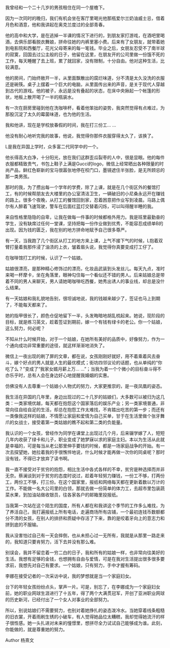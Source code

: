 我曾经和一个二十几岁的男孩租住在同一个屋檐下。  
  
因为一次同时的晚归，我们有机会坐在客厅里喝光他那瓶爱尔兰奶油威士忌，借着月色和酒意，他和我讲起在奥克兰度过的全部青春。  
  
他的高中和大学，是在逃掉一半课的情况下进行的，到朋友家打游戏，在酒吧里喝酒，去俱乐部看脱衣舞娘，拼命往她的内裤里塞小费。后来有了女朋友，就带着她到电影院和西餐厅，花光父母寄来的每一笔钱。毕业之后，女朋友忍受不了南半球的寂寞，回国去过公主般的日子，他留在这里，在朋友开的公司里做一份饿不死的工作，每天睡醒了去上班，累了就回家，没有限制，十分自由。他对这种生活，比较满意。  
  
他的房间，门始终敞开一半，从里面飘散出的腐烂味道，分不清是太久没洗的衣服还是碗筷。桌子上摆着一个巨大的电脑，从里面传出来的声音，是关于现代人穿越到古代的游戏。他的被子，永远是没有叠起的状态，在床中央揪起一个帐篷的形状，地板上散开喝了一半的瓶装水。  
  
有一次在厨房里碰到他在洗咖啡杯，看着他笨拙的姿势，我突然觉得有点难过，为那股沉淀了太久的霉菌味道，也为他的生活。  
  
我和他讲，现在是学校放春假的时间，我在打三份工… …  
  
他没有耐心地听完我的故事，他说，我觉得你那件衣服穿得太久了，该换了。  
  
L是我在异国上学时，众多富二代同学中的一个。  
  
他长得高大白净，十分阳光，放在我们这群歪瓜裂枣的人中，很是显眼。他的每件衣服都精致贵气，书包上鞋子上满是Gucci的logo，微信上经常晒出各种限量的时尚产品，鲜红色崭新的宝马很嚣张地停在校门口，墨镜遮住半张脸，是无所顾忌的那一类男孩。  
  
那时的我，为了攒出每一个学年的学费，除了上课，就是在几个街区外的餐馆打工，有的时候帮朋友去大楼里的办公室清洁卫生，一辆破旧的小尼桑永远开在赚钱的路上。很多个夜晚，从打工的餐馆回到家，忍着困意把作业写到凌晨。马路上偶尔有人醉着飞速驾驶，警车在后面红蓝灯交替着闪烁，可以叫得醒半睡的我。  
  
来自性格里隐隐的自卑，让我在做每一件事的时候都格外用力。我是班里最勤奋的学生，没有缺席过任何一堂课，坚持把每一份作业做到优秀，不能容忍成绩单B的出现。因为钱的匮乏，我在别的地方拼命地赋予自己很多尊严。  
  
有一天，当我跑了几个街区从打工的地方来上课，上气不接下气的时候，L抱着双臂打量着我那件浸了油渍的上衣，皱着眉头说，我觉得你真要变成打工仔了。  
  
在咖啡馆打工的时候，认识了一个姑娘。  
  
姑娘很漂亮，是那种精心修饰过的漂亮，化妆品武装到头发丝儿。每天九点，准时来喝一杯摩卡，坐在角落里，眼神勾住每一个看似还不错的男人。后来姑娘总是带着不同的男人来聊天，男人请她喝咖啡吃西餐，她秀出诱人的事业线，却总是没什么结果。  
  
有一天姑娘和我礼貌地告别，很坦诚地说，我的钱越来越少了，签证也马上到期了，不能每天都来了。  
  
她的指甲很长了，颜色仓促地留下一半，头发晦暗地胡乱梳起来。她说，现阶段的目标，就是练习英文，趁着签证到期前，嫁一个有钱有绿卡的老公。你一个姑娘，这么努力，何必呢？  
  
不知从什么时候开始，对于一个姑娘，在她所有美好的品质中，好像努力，作为一个通向成功非常重要的途径，就这样渐渐地消失了。  
  
微信上一夜出现的刷了屏的文章，都在说，女孩刚刚好就好，用不着乘着风去奋斗，嫁个好点的男人就是人生的最优模式；街坊四邻议论的话题，也从单纯的“你吃了么？”变成了“我家女婿月薪上万… …”；当我为着一个个微小的目标奋斗得不亦乐乎时，总有人会在身边好心地提醒我婚姻的实惠。  
  
仿佛没有人去尊重一个姑娘小人物式的努力，大家更推崇的，是一夜凤凰的姿态。  
  
我生活在异国的几年里，身边出现过的二十几岁的姑娘们，大多数可以被归为这几类：一类家境优越，每天都在抱怨这个国家落后的娱乐产业；另一类家境普通，非常向往自给自足的生活，却总在抱怨工作太难找，不肯踏出吃苦的第一步；而还有一类像我这样的姑娘，不情愿让家庭和爱情为自己买单，甘于在生活里做个张牙舞爪的女战士，接受着第一类姑娘的瞧不起和第二类的负能量。  
  
我认识的一个女孩，曾经作为同学在课堂上出现过几个月，后来辍学嫁了人，短短几年内收获了绿卡和儿子，职业变成了她梦寐以求的家庭主妇。本以为生活从此就是幸福的，可是每当从老公那里伸手要钱的时候，都是一场家庭战争的开始。有一次去探望她，她拉着我的手很憔悴地说，什么时候才能再做一次你的同桌呢？那时没有钱，不得已才放弃了读书啊。  
  
我一直不接受对于贫穷的抱怨，相比生活中各式各样的不幸，贫穷是种选择而并非无奈。蔡澜谈到对于贫穷的态度时说过，趁着年轻努力赚钱，一份工不够，打两份工，两份工不够，打三份。在这个国家里，报纸和网络每天都在更新着数以万计的工作。不能做一名大公司里的白领，那就去做一份简单的体力工，去超市里包装蔬菜水果，到加油站做收银员，往各家各户的邮箱里投报纸。  
  
当我第一次站在这个陌生的国度，所有人都在和我讲这个季节的工作多么难找，为了养活自己，我打遍报纸上所有电话，走遍商场所有店铺，一个最初连钱币数额都分不清的女孩，在别人的排挤和质疑中存活了下来，靠的是咬着牙向上的意志力和拼到底的不服输。  
  
我从没害怕过自己有一天会摔倒，也从未担心过一无所有，我就是从那里一路走来的，我知道只要肯努力，活下去并没有那么难。  
  
别误会，我并不留恋着一穷二白的日子，我和所有的姑娘一样，也非常向往美好的生活。我想有足够的金钱，也想拥有自由与爱情，可是在我对生活提出很多很多要求前，我想先对自己有要求。一个姑娘，只有努力，手中才握有筹码。  
  
李娜在接受记者的一次采访中说，我的梦想就是当一个家庭妇女。  
  
台下的年轻女孩纷纷点头，掌声一片。可是，别忘了，在李娜成为一个家庭妇女前，她的职业网球生涯进行了十五年，得了两个大满贯冠军，开创了亚洲职业网球的历史新河，已经付出了一个女人对事业的全部努力。  
  
所以，别说姑娘们不需要努力，也别对着她挣扎的姿态泼冷水。当她穿着线条粗糙的旧衣裳，开着雨刷生锈的小破车，有人觉得她品位太糟糕，我却觉得她流汗的样子很性感。她一头扎进对未来的憧憬里，想拼尽全力试试自己能够成为谁。此刻，你能做的，就是尊重她的努力。

Author 杨熹文
